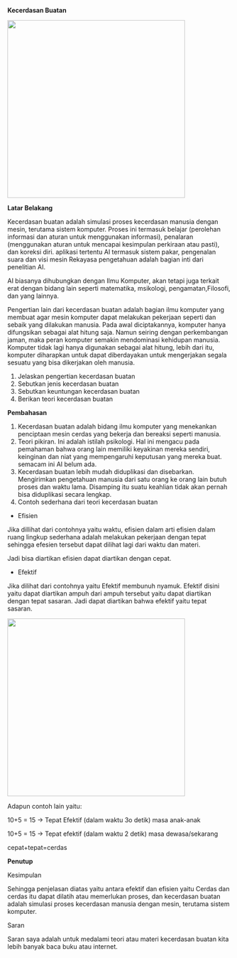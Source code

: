 **Kecerdasan Buatan**

 <img src="https://github.com/SuriadiZainuddin/Sistem-Keamanan-jaringan/blob/master/img/kecerdasanbuatan.jpg" width="400px"> </p> 


**Latar Belakang**

Kecerdasan buatan adalah simulasi proses kecerdasan manusia dengan mesin, terutama sistem komputer. Proses ini termasuk belajar (perolehan informasi dan aturan untuk menggunakan informasi), penalaran (menggunakan aturan untuk mencapai kesimpulan perkiraan atau pasti), dan koreksi diri. aplikasi tertentu AI termasuk sistem pakar, pengenalan suara dan visi mesin Rekayasa pengetahuan adalah bagian inti dari penelitian AI.

AI biasanya dihubungkan dengan Ilmu Komputer, akan tetapi juga terkait erat dengan bidang lain seperti matematika, msikologi, pengamatan,Filosofi, dan yang lainnya.

Pengertian lain dari kecerdasan buatan adalah bagian ilmu komputer yang membuat agar mesin komputer dapat melakukan pekerjaan seperti dan sebaik yang dilakukan manusia. Pada awal diciptakannya, komputer hanya difungsikan sebagai alat hitung saja. Namun seiring dengan perkembangan jaman, maka peran komputer semakin mendominasi kehidupan manusia. Komputer tidak lagi hanya digunakan sebagai alat hitung, lebih dari itu, komputer diharapkan untuk dapat diberdayakan untuk mengerjakan segala sesuatu yang bisa dikerjakan oleh manusia.

1. Jelaskan pengertian kecerdasan buatan
2. Sebutkan jenis kecerdasan buatan
3. Sebutkan keuntungan kecerdasan buatan
4. Berikan teori kecerdasan buatan



**Pembahasan**

1. Kecerdasan buatan adalah bidang ilmu komputer yang menekankan penciptaan mesin cerdas yang bekerja dan bereaksi seperti manusia.
2. Teori pikiran. Ini adalah istilah psikologi. Hal ini mengacu pada pemahaman bahwa orang lain memiliki keyakinan mereka sendiri, keinginan dan niat yang mempengaruhi keputusan yang mereka buat. semacam ini AI belum ada.
3. Kecerdasan buatan lebih mudah diduplikasi dan disebarkan. Mengirimkan pengetahuan manusia dari satu orang ke orang lain butuh proses dan waktu lama. Disamping itu suatu keahlian tidak akan pernah bisa diduplikasi secara lengkap.
4. Contoh sederhana dari teori kecerdasan buatan

- Efisien

Jika dillihat dari contohnya yaitu waktu, efisien dalam arti efisien dalam ruang lingkup sederhana adalah melakukan pekerjaan dengan tepat sehingga efesien tersebut dapat dilihat lagi dari waktu dan materi.

Jadi bisa diartikan efisien dapat diartikan dengan cepat.

- Efektif

Jika dilihat dari contohnya yaitu Efektif membunuh nyamuk. Efektif disini yaitu dapat diartikan ampuh dari ampuh tersebut yaitu dapat diartikan dengan tepat sasaran. Jadi dapat diartikan bahwa efektif yaitu tepat sasaran.

<img src="https://github.com/SuriadiZainuddin/Sistem-Keamanan-jaringan/blob/master/img/tugas1.jpg" width="400px"> </p> 

Adapun contoh lain yaitu:

10+5 = 15 -&gt; Tepat Efektif (dalam waktu 3o detik) masa anak-anak

10+5 = 15 -&gt; Tepat efektif (dalam waktu 2 detik) masa dewasa/sekarang

cepat+tepat=cerdas

**Penutup**

Kesimpulan

Sehingga  penjelasan diatas yaitu antara efektif dan efisien yaitu Cerdas dan cerdas itu dapat dilatih atau memerlukan proses, dan kecerdasan buatan adalah simulasi proses kecerdasan manusia dengan mesin, terutama sistem komputer.

Saran

Saran saya adalah untuk medalami teori atau materi kecerdasan buatan kita lebih banyak baca buku atau internet.